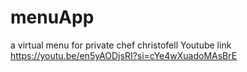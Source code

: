 # menuApp
a virtual menu for private chef christofell 
Youtube link
https://youtu.be/en5yAODjsRI?si=cYe4wXuadoMAsBrE
